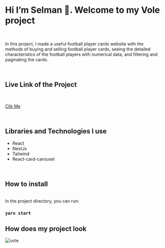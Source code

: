 
<h1>Hi I’m Selman 👋. Welcome to my Vole project </h1>

<br>

<p>In this project, I made a useful football player cards website with the methods of buying and selling football player cards, seeing the detailed characteristics of the football players with numerical data, and filtering and paginating the cards.</p>

<br>

<h2>Live Link of the Project</h2>

<br>

[Clik Me](https://vole.netlify.app/)

<br>

<h2>Libraries and Technologies I use</h2>
 
 * React 
 * NextJs
 * Tailwind
 * React-card-carousel


 


 
 <br>
 
<h2>How to install</h2>

<br>
In the project directory, you can run:

### `yarn start`



<h2>How does my project look</h2>




![vole](https://user-images.githubusercontent.com/97898216/218248573-84871520-bc8c-4541-8711-47dafc5b7c62.gif)
